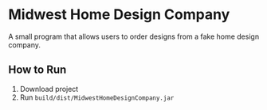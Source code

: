 # Midwest Home Design Company
A small program that allows users to order designs from a fake home design company.

## How to Run
1. Download project
2. Run `build/dist/MidwestHomeDesignCompany.jar`
